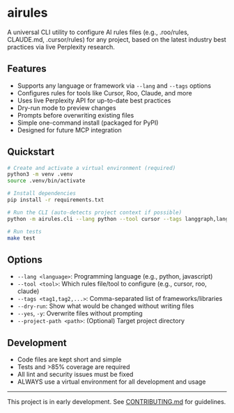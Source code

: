 # airules

A universal CLI utility to configure AI rules files (e.g., .roo/rules, CLAUDE.md, .cursor/rules) for any project, based on the latest industry best practices via live Perplexity research.

## Features
- Supports any language or framework via `--lang` and `--tags` options
- Configures rules for tools like Cursor, Roo, Claude, and more
- Uses live Perplexity API for up-to-date best practices
- Dry-run mode to preview changes
- Prompts before overwriting existing files
- Simple one-command install (packaged for PyPI)
- Designed for future MCP integration

## Quickstart

```bash
# Create and activate a virtual environment (required)
python3 -m venv .venv
source .venv/bin/activate

# Install dependencies
pip install -r requirements.txt

# Run the CLI (auto-detects project context if possible)
python -m airules.cli --lang python --tool cursor --tags langgraph,langchain,pytest

# Run tests
make test
```

## Options
- `--lang <language>`: Programming language (e.g., python, javascript)
- `--tool <tool>`: Which rules file/tool to configure (e.g., cursor, roo, claude)
- `--tags <tag1,tag2,...>`: Comma-separated list of frameworks/libraries
- `--dry-run`: Show what would be changed without writing files
- `--yes`, `-y`: Overwrite files without prompting
- `--project-path <path>`: (Optional) Target project directory

## Development
- Code files are kept short and simple
- Tests and >85% coverage are required
- All lint and security issues must be fixed
- ALWAYS use a virtual environment for all development and usage

---

This project is in early development. See [CONTRIBUTING.md](CONTRIBUTING.md) for guidelines.
